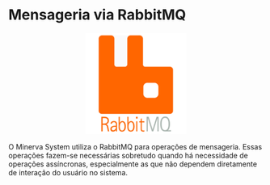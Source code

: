 # Mensageria via RabbitMQ

<center>
<img src="./rabbitmq.png" alt="RabbitMQ" width="200"/>
</center>

O Minerva System utiliza o RabbitMQ para operações de mensageria. Essas
operações fazem-se necessárias sobretudo quando há necessidade de operações
assíncronas, especialmente as que não dependem diretamente de interação do
usuário no sistema.

